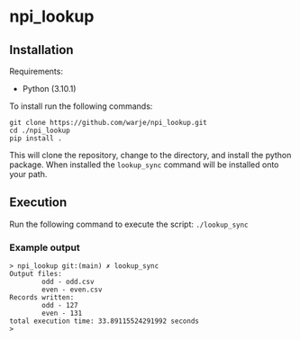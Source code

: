 # npi_lookup

## Installation
Requirements:
- Python (3.10.1)

To install run the following commands:
```
git clone https://github.com/warje/npi_lookup.git
cd ./npi_lookup
pip install .
```

This will clone the repository, change to the directory, and install the python package. When installed the `lookup_sync` command will be installed onto your path.

## Execution
Run the following command to execute the script:
`./lookup_sync`

### Example output
```
> npi_lookup git:(main) ✗ lookup_sync
Output files:
        odd - odd.csv
        even - even.csv
Records written:
        odd - 127
        even - 131
total execution time: 33.89115524291992 seconds
>
```
